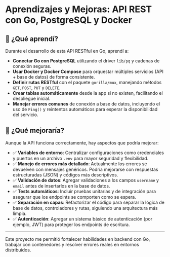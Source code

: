 # Aprendizajes y Mejoras: API REST con Go, PostgreSQL y Docker

## 🧠 ¿Qué aprendí?

Durante el desarrollo de esta API RESTful en Go, aprendí a:

- **Conectar Go con PostgreSQL** utilizando el driver `lib/pq` y cadenas de conexión seguras.
- **Usar Docker y Docker Compose** para orquestar múltiples servicios (API + base de datos) de forma consistente.
- **Definir rutas RESTful** con el paquete `gorilla/mux`, manejando métodos `GET`, `POST`, `PUT` y `DELETE`.
- **Crear tablas automáticamente** desde la app si no existen, facilitando el despliegue inicial.
- **Manejar errores comunes** de conexión a base de datos, incluyendo el uso de `Ping()` y reintentos automáticos para esperar la disponibilidad del servicio.

## 🔧 ¿Qué mejoraría?

Aunque la API funciona correctamente, hay aspectos que podría mejorar:

- ✅ **Variables de entorno**: Centralizar configuraciones como credenciales y puertos en un archivo `.env` para mayor seguridad y flexibilidad.
- ✅ **Manejo de errores más detallado**: Actualmente los errores se devuelven con mensajes genéricos. Podría mejorarse con respuestas estructuradas (JSON) y códigos más descriptivos.
- ✅ **Validación de datos**: Agregar validaciones a los campos `username` y `email` antes de insertarlos en la base de datos.
- ✅ **Tests automáticos**: Incluir pruebas unitarias y de integración para asegurar que los endpoints se comporten como se espera.
- ✅ **Separación en capas**: Refactorizar el código para separar la lógica de base de datos, controladores y rutas, siguiendo una arquitectura más limpia.
- ✅ **Autenticación**: Agregar un sistema básico de autenticación (por ejemplo, JWT) para proteger los endpoints de escritura.

---

Este proyecto me permitió fortalecer habilidades en backend con Go, trabajar con contenedores y resolver errores reales en entornos distribuidos.
